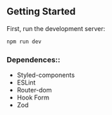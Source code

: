 ## Getting Started

First, run the development server:

```bash
npm run dev
```

### Dependences::

- Styled-components
- ESLint
- Router-dom
- Hook Form
- Zod
